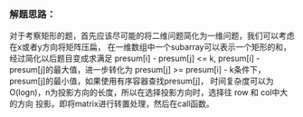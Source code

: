 ### 解题思路：
对于考察矩形的题，首先应该尽可能的将二维问题简化为一维问题，我们可以考虑在x或者y方向将矩阵压扁，
在一维数组中一个subarray可以表示一个矩形的和，经过简化以后题目变成求满足
presum[i] - presum[j] <= k, presum[i] - presum[j]的最大值，进一步转化为
presum[j] >= presum[i] - k条件下，presum[j]的最小值，如果使用有序容器查找presum[j]，
时间复杂度可以为O(logn)，n为投影方向的长度，所以在选择投影方向时，选择往 row 和 col中大的方向
投影。即将matrix进行转置处理，然后在call函数。
